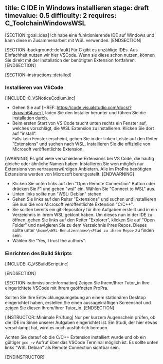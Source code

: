 title: C IDE in Windows installieren
stage: draft
timevalue: 0.5
difficulty: 2
requires: C_ToolchainWindowsWSL
---
[SECTION::goal::idea]
Ich habe eine funktionierende IDE auf Windows und kann diese in Zusammenarbeit
mit WSL verwenden.
[ENDSECTION]

[SECTION::background::default]
Für C gibt es unzählige IDEs.
Aus Einfachheit nutzen wir hier VSCode.
Wenn sie diese schon nutzen, können Sie direkt mit der Installation der
benötigten Extension fortfahren.
[ENDSECTION]

[SECTION::instructions::detailed]

### Installieren von VSCode

[INCLUDE::C_VSNoticeCodium.inc]

- Gehen Sie auf [HREF::https://code.visualstudio.com/docs/?dv=win64user],
  laden Sie den Installer herunter und führen Sie die Installation durch.
- Beim ersten Start von VS Code taucht unten rechts ein Fenster auf, welches
  vorschlägt, die WSL Extension zu installieren. Klicken Sie dort auf
  "install".  
  Falls kein Fenster erscheint, gehen Sie in der linken Leiste auf den Reiter
  "Extensions" und suchen nach WSL.
  Installieren Sie die offizielle von Microsoft veröffentlichte Extension.

[WARNING]
Es gibt viele verschiedene Extensions bei VS Code, die häufig gleiche oder
ähnliche Namen haben.
Installieren Sie wen möglich nur Extensions von vertrauenswürdigen Anbietern.
Alle im ProPra benötigten Extensions werden von Microsoft bereitgestellt.
[ENDWARNING]

- Klicken Sie unten links auf den "Open Remote Connection" Button oder drücken
  Sie F1 und geben "wsl" ein. Wählen Sie "Connect to WSL" aus.
- Unten links sollte nun "WSL: Debian" stehen.
- Gehen Sie links auf den Reiter "Extensions" und suchen und installieren Sie
  nun die von Microsoft veröffentlichte Extension "C/C++".
- Sie sollten bereits ein git-Repository für ihre Aufgaben erstellt und in ein
  Verzeichnis in ihrem WSL geklont haben.
  Um dieses nun in der IDE zu öffnen, gehen Sie links auf den Reiter
  "Explorer", klicken Sie auf "Open Folder" und navigieren Sie zu dem
  Verzeichnis ihres Repos. Dieses sollte unter
  `\home\<WSL-Benutzername>\<Pfad zu ihrem Repo>` zu finden sein.
- Wählen Sie "Yes, I trust the authors".

### Einrichten des Build Skripts

[INCLUDE::C_VSBuildScript.inc]

[ENDSECTION]

[SECTION::submission::information]
Zeigen Sie Ihrem/Ihrer Tutor_in Ihre eingerichtete VSCode mit Ihrem geöffneten
ProPra.

Sollten Sie Ihre Entwicklungsumgebung an einem stationären Desktop eingerichtet
haben, erstellen Sie einen aussagekräftigen Screenshot und zeigen Sie diesen
Ihrem/Ihrer Tutor_in.
[ENDSECTION]

[INSTRUCTOR::Minimale Prüfung]
Nur per kurzem Augenschein prüfen, ob die IDE im Sinne unserer Aufgaben
eingerichtet ist.
Ein Studi, der hier etwas verschlampt hat, wird es noch ausführlich bereuen.

Achten Sie darauf ob die C/C++ Extension installiert wurde und ob ein gültiger
`gcc -v` Aufruf über das VSCode Terminal möglich ist. 
Es sollte unten links "WSL Debian" als Remote Connection sichtbar sein.

[ENDINSTRUCTOR]
